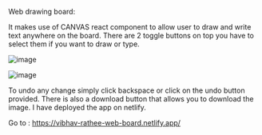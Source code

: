 Web drawing board:

It makes use of CANVAS react component to allow user to draw and write text anywhere on the board. There are 2 toggle buttons on top you have to select them if you want to draw or type. 

![image](https://user-images.githubusercontent.com/75633452/134773565-5af5f00f-5c85-4c3b-be5c-1e2559eb39ab.png)

![image](https://user-images.githubusercontent.com/75633452/134773583-0db20f90-9527-4f10-bdfe-089b82f8e7cd.png)

To undo any change simply click backspace or click on the undo button provided. There is also a download button that allows you to download the image. I have deployed the app on netlify.

Go to : https://vibhav-rathee-web-board.netlify.app/
